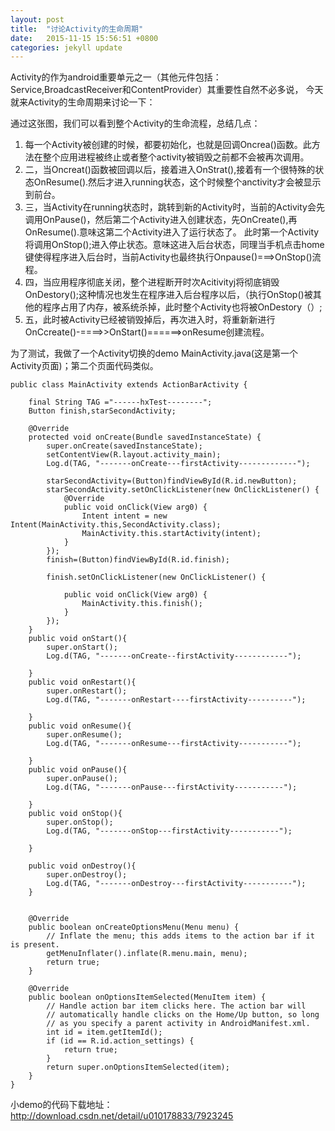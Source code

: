 ```yaml
---
layout: post
title:  "讨论Activity的生命周期"
date:   2015-11-15 15:56:51 +0800
categories: jekyll update
---
```

Activity的作为android重要单元之一（其他元件包括：Service,BroadcastReceiver和ContentProvider）其重要性自然不必多说， 今天就来Activity的生命周期来讨论一下：


通过这张图，我们可以看到整个Activity的生命流程，总结几点：

 1. 每一个Activity被创建的时候，都要初始化，也就是回调Oncrea()函数。此方法在整个应用进程被终止或者整个activity被销毁之前都不会被再次调用。
 2. 二，当Oncreat()函数被回调以后，接着进入OnStrat(),接着有一个很特殊的状态OnResume().然后才进入running状态，这个时候整个anctivity才会被显示到前台。
 3. 三，当Activity在running状态时，跳转到新的Activity时，当前的Activity会先调用OnPause()，然后第二个Activity进入创建状态，先OnCreate(),再OnResume().意味这第二个Activity进入了运行状态了。
    此时第一个Activity将调用OnStop();进入停止状态。意味这进入后台状态，同理当手机点击home键使得程序进入后台时，当前Activity也最终执行Onpause()===>OnStop()流程。
 4. 四，当应用程序彻底关闭，整个进程断开时次Acitivityj将彻底销毁OnDestory();这种情况也发生在程序进入后台程序以后，（执行OnStop()被其他的程序占用了内存，被系统杀掉，此时整个Activity也将被OnDestory（）;
 5. 五，此时被Activity已经被销毁掉后，再次进入时，将重新新进行OnCcreate()-====>>OnStart()======>onResume创建流程。

为了测试，我做了一个Activity切换的demo
MainActivity.java(这是第一个Activity页面)；第二个页面代码类似。

```
public class MainActivity extends ActionBarActivity {
	
	final String TAG ="------hxTest--------";
	Button finish,starSecondActivity;

    @Override
    protected void onCreate(Bundle savedInstanceState) {
        super.onCreate(savedInstanceState);
        setContentView(R.layout.activity_main);
        Log.d(TAG, "-------onCreate---firstActivity-------------");
        
        starSecondActivity=(Button)findViewById(R.id.newButton);
        starSecondActivity.setOnClickListener(new OnClickListener() {
			@Override
			public void onClick(View arg0) {
				Intent intent = new Intent(MainActivity.this,SecondActivity.class);
				MainActivity.this.startActivity(intent);
			}
		});
        finish=(Button)findViewById(R.id.finish);
        
        finish.setOnClickListener(new OnClickListener() {
			
			public void onClick(View arg0) {
				MainActivity.this.finish();
			}
		});
    }
    public void onStart(){
    	super.onStart();
    	Log.d(TAG, "-------onCreate--firstActivity------------");
    	
    }
    public void onRestart(){
    	super.onRestart();
    	Log.d(TAG, "-------onRestart----firstActivity----------");
    	
    }
    public void onResume(){
    	super.onResume();
    	Log.d(TAG, "-------onResume---firstActivity-----------");
    	
    }
    public void onPause(){
    	super.onPause();
    	Log.d(TAG, "-------onPause---firstActivity-----------");
    	
    }
    public void onStop(){
    	super.onStop();
    	Log.d(TAG, "-------onStop---firstActivity-----------");
    	
    }
    
    public void onDestroy(){
    	super.onDestroy();
    	Log.d(TAG, "-------onDestroy---firstActivity-----------");
    }


    @Override
    public boolean onCreateOptionsMenu(Menu menu) {
        // Inflate the menu; this adds items to the action bar if it is present.
        getMenuInflater().inflate(R.menu.main, menu);
        return true;
    }

    @Override
    public boolean onOptionsItemSelected(MenuItem item) {
        // Handle action bar item clicks here. The action bar will
        // automatically handle clicks on the Home/Up button, so long
        // as you specify a parent activity in AndroidManifest.xml.
        int id = item.getItemId();
        if (id == R.id.action_settings) {
            return true;
        }
        return super.onOptionsItemSelected(item);
    }
}
```


小demo的代码下载地址：
http://download.csdn.net/detail/u010178833/7923245